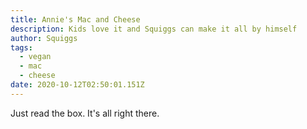 ```yaml
---
title: Annie's Mac and Cheese
description: Kids love it and Squiggs can make it all by himself
author: Squiggs
tags:
  - vegan
  - mac
  - cheese
date: 2020-10-12T02:50:01.151Z
---
```


Just read the box. It's all right there.
